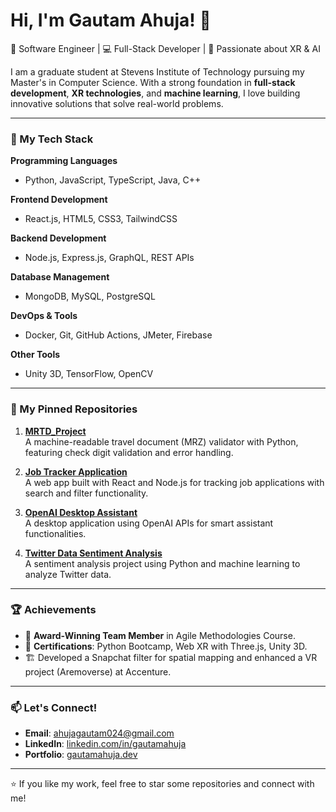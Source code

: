 # Hi, I'm Gautam Ahuja! 👋

🚀 Software Engineer | 💻 Full-Stack Developer | 🌟 Passionate about XR & AI

I am a graduate student at Stevens Institute of Technology pursuing my Master's in Computer Science. With a strong foundation in **full-stack development**, **XR technologies**, and **machine learning**, I love building innovative solutions that solve real-world problems.

---

### 🌟 My Tech Stack

**Programming Languages**
- Python, JavaScript, TypeScript, Java, C++

**Frontend Development**
- React.js, HTML5, CSS3, TailwindCSS

**Backend Development**
- Node.js, Express.js, GraphQL, REST APIs

**Database Management**
- MongoDB, MySQL, PostgreSQL

**DevOps & Tools**
- Docker, Git, GitHub Actions, JMeter, Firebase

**Other Tools**
- Unity 3D, TensorFlow, OpenCV

---

### 📌 My Pinned Repositories

1. **[MRTD_Project](https://github.com/SSW-567-A-Soft-Testing/MRTD_Project.git)**  
   A machine-readable travel document (MRZ) validator with Python, featuring check digit validation and error handling.

2. **[Job Tracker Application](https://github.com/CS546-Team23/Job-Application-Tracker.git)**  
   A web app built with React and Node.js for tracking job applications with search and filter functionality.

3. **[OpenAI Desktop Assistant](https://github.com/ahujagautam024/DeskTop-AI-Assistant.git)**  
   A desktop application using OpenAI APIs for smart assistant functionalities.

4. **[Twitter Data Sentiment Analysis](https://github.com/ahujagautam024/Sentiment-Analysis-for-Twitter-Data.git)**  
   A sentiment analysis project using Python and machine learning to analyze Twitter data.

---

### 🏆 Achievements

- 🥇 **Award-Winning Team Member** in Agile Methodologies Course.
- 📜 **Certifications**: Python Bootcamp, Web XR with Three.js, Unity 3D.
- 🏗️ Developed a Snapchat filter for spatial mapping and enhanced a VR project (Aremoverse) at Accenture.

---

### 📫 Let's Connect!

- **Email**: [ahujagautam024@gmail.com](mailto:ahujagautam024@gmail.com)  
- **LinkedIn**: [linkedin.com/in/gautamahuja](https://www.linkedin.com/in/gahuja024)  
- **Portfolio**: [gautamahuja.dev](https://ahujagautam024.github.io/portfolio)

---

⭐ If you like my work, feel free to star some repositories and connect with me!
